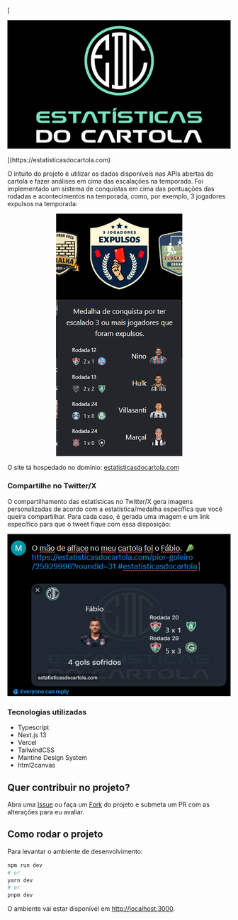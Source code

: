 [<p align="center">
  <img src="./.github/images/edc-brand.png" alt="Estatísticas do Cartola" />
</p>](https://estatisticasdocartola.com)

O intuito do projeto é utilizar os dados disponíveis nas APIs abertas do cartola e fazer análises em cima das escalações na temporada.
Foi implementado um sistema de conquistas em cima das pontuações das rodadas e acontecimentos na temporada, como, por exemplo, 3 jogadores expulsos na temporada:

<p align="center">
  <img src="./.github/images/3-red-carded-players.png" alt="3 jogadores expulsos" />
</p>

O site tá hospedado no domínio: [estatisticasdocartola.com](https://estatisticasdocartola.com)

### Compartilhe no Twitter/X
O compartilhamento das estatísticas no Twitter/X gera imagens personalizadas de acordo com a estatística/medalha específica que você queira compartilhar. Para cada caso, é gerada uma imagem e um link específico para que o tweet fique com essa disposição:

<p align="center">
  <img src="./.github/images/worst-gk-twitter-stat.png" alt="Pior goleiro no Twitter/X" />
</p>


### Tecnologias utilizadas
- Typescript
- Next.js 13
- Vercel
- TailwindCSS
- Mantine Design System
- html2canvas

## Quer contribuir no projeto?
Abra uma [Issue](https://github.com/mtsdalmolin/cartola-statistics/issues/new) ou faça um [Fork](https://github.com/mtsdalmolin/cartola-statistics/fork) do projeto e submeta um PR com as alterações para eu avaliar.

## Como rodar o projeto
Para levantar o ambiente de desenvolvimento:

```bash
npm run dev
# or
yarn dev
# or
pnpm dev
```

O ambiente vai estar disponível em [http://localhost:3000](http://localhost:3000).
